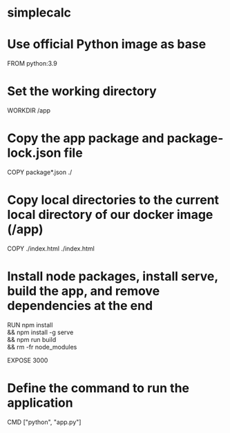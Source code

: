# simplecalc

# Use official Python image as base
FROM python:3.9

# Set the working directory
WORKDIR /app

# Copy the app package and package-lock.json file
COPY package*.json ./

# Copy local directories to the current local directory of our docker image (/app)
COPY ./index.html ./index.html


# Install node packages, install serve, build the app, and remove dependencies at the end
RUN npm install \
    && npm install -g serve \
    && npm run build \
    && rm -fr node_modules

EXPOSE 3000

# Define the command to run the application
CMD ["python", "app.py"]
